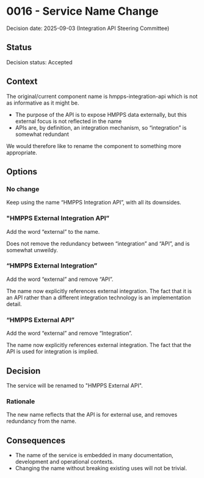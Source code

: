 # 0016 - Service Name Change

Decision date: 2025-09-03 (Integration API Steering Committee)

## Status

Decision status: Accepted

## Context

The original/current component name is hmpps-integration-api which is not as informative as it might be.

* The purpose of the API is to expose HMPPS data externally, but this external focus is not reflected in the name
* APIs are, by definition, an integration mechanism, so “integration” is somewhat redundant

We would therefore like to rename the component to something more appropriate.

## Options

### No change
Keep using the name “HMPPS Integration API”, with all its downsides.

### "HMPPS External Integration API”
Add the word “external” to the name.

Does not remove the redundancy between “integration” and “API”, and is somewhat unweildy.

### “HMPPS External Integration”
Add the word “external” and remove “API”.

The name now explicitly references external integration. The fact that it is an API rather than a different integration technology is an implementation detail.

### “HMPPS External API”
Add the word “external” and remove “Integration”.

The name now explicitly references external integration. The fact that the API is used for integration is implied.

## Decision

The service will be renamed to "HMPPS External API".

### Rationale

The new name reflects that the API is for external use, 
and removes redundancy from the name. 

## Consequences

* The name of the service is embedded in many documentation, development and operational contexts. 
* Changing the name without breaking existing uses will not be trivial.

